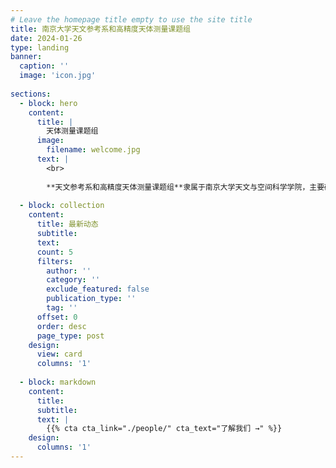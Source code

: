 ```yaml
---
# Leave the homepage title empty to use the site title
title: 南京大学天文参考系和高精度天体测量课题组
date: 2024-01-26
type: landing
banner:
  caption: ''
  image: 'icon.jpg'
  
sections:
  - block: hero
    content:
      title: |
        天体测量课题组
      image:
        filename: welcome.jpg
      text: |
        <br>
        
        **天文参考系和高精度天体测量课题组**隶属于南京大学天文与空间科学学院，主要研究领域包括参考系的基本理论、参考系的特性、相对论天体测量、基本天体测量理论和方法以及天体测量应用研究等，致力于推动天体测量领域的发展以及从天体位置和运动的角度促进我们对宇宙的认识和理解。
  
  - block: collection
    content:
      title: 最新动态
      subtitle:
      text:
      count: 5
      filters:
        author: ''
        category: ''
        exclude_featured: false
        publication_type: ''
        tag: ''
      offset: 0
      order: desc
      page_type: post
    design:
      view: card
      columns: '1'
  
  - block: markdown
    content:
      title:
      subtitle:
      text: |
        {{% cta cta_link="./people/" cta_text="了解我们 →" %}}
    design:
      columns: '1'
---
```




